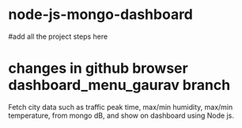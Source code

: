 # node-js-mongo-dashboard

#add all the project steps here 

# changes in github browser dashboard_menu_gaurav branch

Fetch city data such as traffic peak time, max/min humidity, max/min temperature, from mongo dB, and show on dashboard using Node js.
